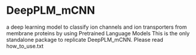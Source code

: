 # DeepPLM_mCNN
a deep learning model to classify ion channels and ion transporters from membrane proteins by using Pretrained Language Models
This is the only standalone package to replicate DeepPLM_mCNN. Please read how_to_use.txt
